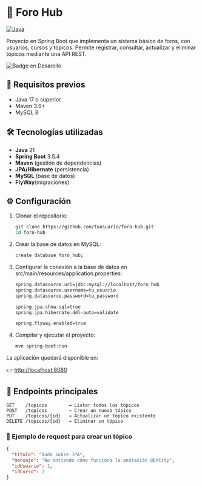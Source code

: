 # 💬 Foro Hub
[![Java](https://img.shields.io/badge/Java-ED8B00?style=for-the-badge&logo=java&logoColor=white)](https://www.java.com/)

Proyecto en Spring Boot que implementa un sistema básico de foros, con usuarios, cursos y tópicos. Permite registrar, consultar, actualizar y eliminar tópicos mediante una API REST.

![Badge en Desarollo](https://img.shields.io/badge/STATUS-TERMINADO-green)

## 🚀 Requisitos previos
- Java 17 o superior
- Maven 3.9+
- MySQL 8

## 🛠️ Tecnologías utilizadas
- **Java** 21
- **Spring Boot** 3.5.4
- **Maven** (gestión de dependencias)
- **JPA/Hibernate** (persistencia)
- **MySQL** (base de datos)
- **FlyWay**(migraciones)

## ⚙️ Configuración
1. Clonar el repositorio:
   ```bash
   git clone https://github.com/tuusuario/foro-hub.git
   cd foro-hub

2. Crear la base de datos en MySQL:
   ```bash
   create database foro_hub;
   

3. Configurar la conexión a la base de datos en src/main/resources/application.properties:
   ```bash
   spring.datasource.url=jdbc:mysql://localhost/foro_hub
   spring.datasource.username=tu_usuario
   spring.datasource.password=tu_password

   spring.jpa.show-sql=true
   spring.jpa.hibernate.ddl-auto=validate

   spring.flyway.enabled=true

4. Compilar y ejecutar el proyecto:
   ```Bash
   mvn spring-boot:run

La aplicación quedará disponible en:

👉 [http://localhost:8080](http://localhost:8080)

## 📡 Endpoints principales

```http
GET    /topicos        → Listar todos los tópicos
POST   /topicos        → Crear un nuevo tópico
PUT    /topicos/{id}   → Actualizar un tópico existente
DELETE /topicos/{id}   → Eliminar un tópico
```
### 📌 Ejemplo de request para crear un tópico

```json
{
  "titulo": "Duda sobre JPA",
  "mensaje": "No entiendo cómo funciona la anotación @Entity",
  "idUsuario": 1,
  "idCurso": 2
}
